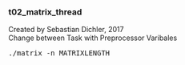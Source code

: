 ### t02_matrix_thread  
Created by Sebastian Dichler, 2017  
Change between Task with Preprocessor Varibales  
<pre>
./matrix -n MATRIXLENGTH  
</pre>
